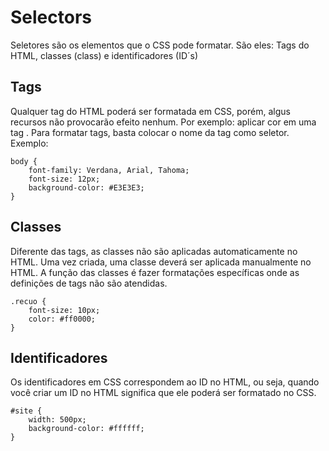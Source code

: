 Selectors
========

Seletores são os elementos que o CSS pode formatar. São eles: Tags do HTML, classes (class) e identificadores (ID´s)


## Tags

Qualquer tag do HTML poderá ser formatada em CSS, porém, algus recursos não provocarão efeito nenhum. Por exemplo: aplicar cor em uma tag .
Para formatar tags, basta colocar o nome da tag como seletor. Exemplo:

~~~
body { 
	font-family: Verdana, Arial, Tahoma; 
	font-size: 12px; 
	background-color: #E3E3E3; 
}
~~~

## Classes

Diferente das tags, as classes não são aplicadas automaticamente no HTML. Uma vez criada, uma classe deverá ser aplicada manualmente no HTML.
A função das classes é fazer formatações específicas onde as definições de tags não são atendidas.

~~~
.recuo { 
	font-size: 10px; 
	color: #ff0000; 
}
~~~

## Identificadores

Os identificadores em CSS correspondem ao ID no HTML, ou seja, quando você criar um ID no HTML significa que ele poderá ser formatado no CSS.

~~~
#site { 
	width: 500px; 
	background-color: #ffffff; 
}
~~~